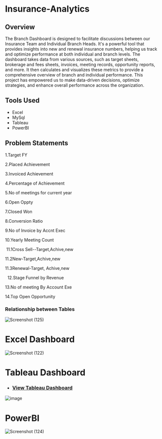 # Insurance-Analytics
## Overview
The Branch Dashboard is designed to facilitate discussions between our Insurance Team and Individual Branch Heads. It's a powerful tool that provides insights into new and renewal insurance  numbers, helping us track and optimize performance at both individual and branch levels.
The dashboard takes data from various sources, such as target sheets, brokerage and fees sheets, invoices, meeting records, opportunity reports, and more. It then calculates and visualizes these metrics to provide a comprehensive overview of branch and individual performance.
This project has empowered us to make data-driven decisions, optimize strategies, and enhance overall performance across the organization.

## Tools Used
- Excel
- MySql
- Tableau
- PowerBI

## Problem Statements
1.Target FY 

2.Placed Achievement 

3.Invoiced Achievement 

4.Percentage of Achievement 

5.No of meetings for current year

6.Open Oppty 

7.Closed Won

8.Conversion Ratio 

9.No of Invoice by Accnt Exec

10.Yearly Meeting Count

 11.1Cross Sell--Target,Achive,new

11.2New-Target,Achive,new

11.3Renewal-Target, Achive,new

 
12.Stage Funnel by Revenue

13.No of meeting By Account Exe

14.Top Open Opportunity

### Relationship between Tables
![Screenshot (125)](https://github.com/janhavi3011/Insurance-Analytics/assets/95441118/a2930075-7e37-4081-aeb8-9c9087dbb7e0)


# Excel Dashboard
![Screenshot (122)](https://github.com/janhavi3011/Insurance-Analytics/assets/95441118/621abc5d-bb5d-4ec9-9eaa-f5cc50667cce)

# Tableau Dashboard
- ### [View Tableau Dashboard](https://public.tableau.com/app/profile/janhavi.manjrekar/viz/Project_16978335001190/Dashboard1)
![image](https://github.com/janhavi3011/Insurance-Analytics/assets/95441118/b0985092-45f1-47d9-9c69-b159245d1a46)

# PowerBI
![Screenshot (124)](https://github.com/janhavi3011/Insurance-Analytics/assets/95441118/185845a7-c49a-4719-bd99-a4099445db23)










